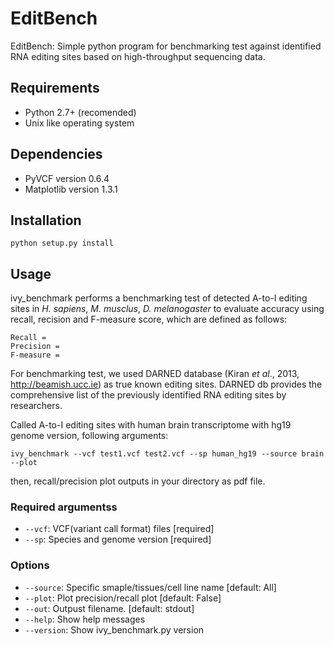 EditBench
===

EditBench: Simple python program for benchmarking test against identified RNA editing sites based on high-throughput sequencing data.

## Requirements
* Python 2.7+ (recomended)
* Unix like operating system

## Dependencies
* PyVCF version 0.6.4
* Matplotlib version 1.3.1

## Installation
```
python setup.py install
```

## Usage
ivy_benchmark performs a benchmarking test of detected A-to-I editing sites in _H. sapiens_, _M. musclus_, _D. melanogaster_ to evaluate accuracy using recall, recision and F-measure score, which are defined as follows:   

	Recall = 
	Precision = 
	F-measure = 

For benchmarking test, we used DARNED database (Kiran _et al_., 2013, http://beamish.ucc.ie) as true known editing sites. DARNED db  provides the comprehensive list of the previously identified RNA editing sites by researchers.

Called A-to-I editing sites with human brain transcriptome with hg19 genome version, following arguments:

```
ivy_benchmark --vcf test1.vcf test2.vcf --sp human_hg19 --source brain --plot
```
then, recall/precision plot outputs in your directory as pdf file.

### Required argumentss
* `--vcf`: VCF(variant call format) files [required]
* `--sp`: Species and genome version [required]

### Options
* `--source`: Specific smaple/tissues/cell line name [default: All]
* `--plot`: Plot precision/recall plot [default: False]
* `--out`: Outpust filename. [default: stdout]
* `--help`: Show help messages
* `--version`: Show ivy_benchmark.py version

